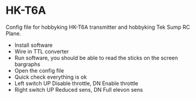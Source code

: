 # HK-T6A

Config file for hobbyking HK-T6A transmitter and hobbyking Tek Sump RC Plane.  

* Install software
* Wire in TTL converter
* Run software, you should be able to read the sticks on the screen bargraphs
* Open the config file
* Quick check everything is ok
* Left switch UP Disable throttle, DN Enable throttle
* Right switch UP Reduced sens, DN Full elevon sens

